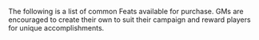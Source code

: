 The following is a list of common Feats available for purchase. GMs are encouraged to create their own to suit their campaign and reward players for unique accomplishments.